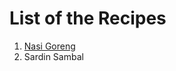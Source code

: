# List of the Recipes 

1. [Nasi Goreng](https://github.com/lol4291/my-recipes/tree/main/Nasi%20Goreng)
2. Sardin Sambal
